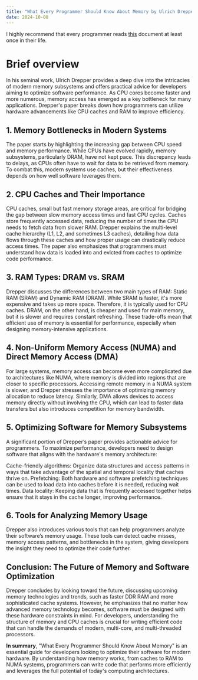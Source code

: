 ```yaml
---
title: "What Every Programmer Should Know About Memory by Ulrich Drepper."
date: 2024-10-08
---
```


I highly recommend that every programmer reads [this](https://people.freebsd.org/~lstewart/articles/cpumemory.pdf) document at least once in their life.

# Brief overview
In his seminal work, Ulrich Drepper provides a deep dive into the intricacies of modern memory subsystems and offers practical advice for developers aiming to optimize software performance. As CPU cores become faster and more numerous, memory access has emerged as a key bottleneck for many applications. Drepper's paper breaks down how programmers can utilize hardware advancements like CPU caches and RAM to improve efficiency.

## 1. Memory Bottlenecks in Modern Systems
The paper starts by highlighting the increasing gap between CPU speed and memory performance. While CPUs have evolved rapidly, memory subsystems, particularly DRAM, have not kept pace. This discrepancy leads to delays, as CPUs often have to wait for data to be retrieved from memory. To combat this, modern systems use caches, but their effectiveness depends on how well software leverages them.

## 2. CPU Caches and Their Importance
CPU caches, small but fast memory storage areas, are critical for bridging the gap between slow memory access times and fast CPU cycles. Caches store frequently accessed data, reducing the number of times the CPU needs to fetch data from slower RAM. Drepper explains the multi-level cache hierarchy (L1, L2, and sometimes L3 caches), detailing how data flows through these caches and how proper usage can drastically reduce access times. The paper also emphasizes that programmers must understand how data is loaded into and evicted from caches to optimize code performance.

## 3. RAM Types: DRAM vs. SRAM
Drepper discusses the differences between two main types of RAM: Static RAM (SRAM) and Dynamic RAM (DRAM). While SRAM is faster, it's more expensive and takes up more space. Therefore, it is typically used for CPU caches. DRAM, on the other hand, is cheaper and used for main memory, but it is slower and requires constant refreshing. These trade-offs mean that efficient use of memory is essential for performance, especially when designing memory-intensive applications.

## 4. Non-Uniform Memory Access (NUMA) and Direct Memory Access (DMA)
For large systems, memory access can become even more complicated due to architectures like NUMA, where memory is divided into regions that are closer to specific processors. Accessing remote memory in a NUMA system is slower, and Drepper stresses the importance of optimizing memory allocation to reduce latency. Similarly, DMA allows devices to access memory directly without involving the CPU, which can lead to faster data transfers but also introduces competition for memory bandwidth.

## 5. Optimizing Software for Memory Subsystems
A significant portion of Drepper’s paper provides actionable advice for programmers. To maximize performance, developers need to design software that aligns with the hardware's memory architecture:

Cache-friendly algorithms: Organize data structures and access patterns in ways that take advantage of the spatial and temporal locality that caches thrive on.
Prefetching: Both hardware and software prefetching techniques can be used to load data into caches before it is needed, reducing wait times.
Data locality: Keeping data that is frequently accessed together helps ensure that it stays in the cache longer, improving performance.

## 6. Tools for Analyzing Memory Usage
Drepper also introduces various tools that can help programmers analyze their software’s memory usage. These tools can detect cache misses, memory access patterns, and bottlenecks in the system, giving developers the insight they need to optimize their code further.

## Conclusion: The Future of Memory and Software Optimization
Drepper concludes by looking toward the future, discussing upcoming memory technologies and trends, such as faster DDR RAM and more sophisticated cache systems. However, he emphasizes that no matter how advanced memory technology becomes, software must be designed with these hardware constraints in mind. For developers, understanding the structure of memory and CPU caches is crucial for writing efficient code that can handle the demands of modern, multi-core, and multi-threaded processors.

**In summary**, "What Every Programmer Should Know About Memory" is an essential guide for developers looking to optimize their software for modern hardware. By understanding how memory works, from caches to RAM to NUMA systems, programmers can write code that performs more efficiently and leverages the full potential of today's computing architectures.